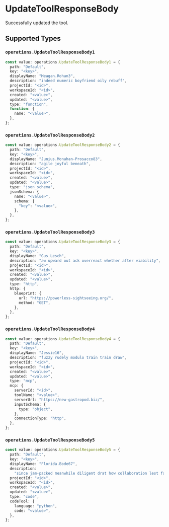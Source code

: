 # UpdateToolResponseBody

Successfully updated the tool.


## Supported Types

### `operations.UpdateToolResponseBody1`

```typescript
const value: operations.UpdateToolResponseBody1 = {
  path: "Default",
  key: "<key>",
  displayName: "Meagan.Rohan3",
  description: "indeed numeric boyfriend oily rebuff",
  projectId: "<id>",
  workspaceId: "<id>",
  created: "<value>",
  updated: "<value>",
  type: "function",
  function: {
    name: "<value>",
  },
};
```

### `operations.UpdateToolResponseBody2`

```typescript
const value: operations.UpdateToolResponseBody2 = {
  path: "Default",
  key: "<key>",
  displayName: "Junius.Monahan-Prosacco83",
  description: "agile joyful beneath",
  projectId: "<id>",
  workspaceId: "<id>",
  created: "<value>",
  updated: "<value>",
  type: "json_schema",
  jsonSchema: {
    name: "<value>",
    schema: {
      "key": "<value>",
    },
  },
};
```

### `operations.UpdateToolResponseBody3`

```typescript
const value: operations.UpdateToolResponseBody3 = {
  path: "Default",
  key: "<key>",
  displayName: "Gus_Lesch",
  description: "aw upward out ack overreact whether after viability",
  projectId: "<id>",
  workspaceId: "<id>",
  created: "<value>",
  updated: "<value>",
  type: "http",
  http: {
    blueprint: {
      url: "https://powerless-sightseeing.org/",
      method: "GET",
    },
  },
};
```

### `operations.UpdateToolResponseBody4`

```typescript
const value: operations.UpdateToolResponseBody4 = {
  path: "Default",
  key: "<key>",
  displayName: "Jessie16",
  description: "fuzzy rudely modulo train train draw",
  projectId: "<id>",
  workspaceId: "<id>",
  created: "<value>",
  updated: "<value>",
  type: "mcp",
  mcp: {
    serverId: "<id>",
    toolName: "<value>",
    serverUrl: "https://new-gastropod.biz/",
    inputSchema: {
      type: "object",
    },
    connectionType: "http",
  },
};
```

### `operations.UpdateToolResponseBody5`

```typescript
const value: operations.UpdateToolResponseBody5 = {
  path: "Default",
  key: "<key>",
  displayName: "Florida.Bode67",
  description:
    "since jam-packed meanwhile diligent drat how collaboration lest familiar although",
  projectId: "<id>",
  workspaceId: "<id>",
  created: "<value>",
  updated: "<value>",
  type: "code",
  codeTool: {
    language: "python",
    code: "<value>",
  },
};
```

